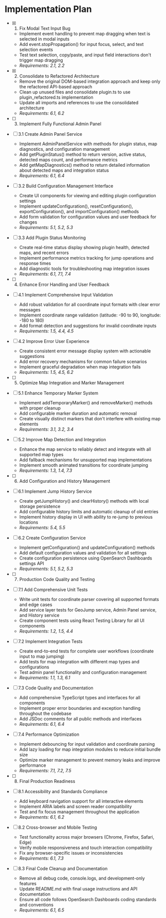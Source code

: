 # Implementation Plan

- [x] 1. Fix Modal Text Input Bug
  - Implement event handling to prevent map dragging when text is selected in modal inputs
  - Add event.stopPropagation() for input focus, select, and text selection events
  - Test text selection, copy/paste, and input field interactions don't trigger map dragging
  - _Requirements: 2.1, 2.2_

- [x] 2. Consolidate to Refactored Architecture
  - Remove the original DOM-based integration approach and keep only the refactored API-based approach
  - Clean up unused files and consolidate plugin.ts to use plugin_refactored.ts implementation
  - Update all imports and references to use the consolidated architecture
  - _Requirements: 6.1, 6.2_

- [ ] 3. Implement Fully Functional Admin Panel
- [ ] 3.1 Create Admin Panel Service
  - Implement AdminPanelService with methods for plugin status, map diagnostics, and configuration management
  - Add getPluginStatus() method to return version, active status, detected maps count, and performance metrics
  - Add getMapDiagnostics() method to return detailed information about detected maps and integration status
  - _Requirements: 6.1, 6.4_

- [ ] 3.2 Build Configuration Management Interface
  - Create UI components for viewing and editing plugin configuration settings
  - Implement updateConfiguration(), resetConfiguration(), exportConfiguration(), and importConfiguration() methods
  - Add form validation for configuration values and user feedback for changes
  - _Requirements: 5.1, 5.2, 5.3_

- [ ] 3.3 Add Plugin Status Monitoring
  - Create real-time status display showing plugin health, detected maps, and recent errors
  - Implement performance metrics tracking for jump operations and response times
  - Add diagnostic tools for troubleshooting map integration issues
  - _Requirements: 6.1, 7.1, 7.4_

- [ ] 4. Enhance Error Handling and User Feedback
- [ ] 4.1 Implement Comprehensive Input Validation
  - Add robust validation for all coordinate input formats with clear error messages
  - Implement coordinate range validation (latitude: -90 to 90, longitude: -180 to 180)
  - Add format detection and suggestions for invalid coordinate inputs
  - _Requirements: 1.5, 4.4, 4.5_

- [ ] 4.2 Improve Error User Experience
  - Create consistent error message display system with actionable suggestions
  - Add error recovery mechanisms for common failure scenarios
  - Implement graceful degradation when map integration fails
  - _Requirements: 1.5, 4.5, 6.2_

- [ ] 5. Optimize Map Integration and Marker Management
- [ ] 5.1 Enhance Temporary Marker System
  - Implement addTemporaryMarker() and removeMarker() methods with proper cleanup
  - Add configurable marker duration and automatic removal
  - Create visually distinct markers that don't interfere with existing map elements
  - _Requirements: 3.1, 3.2, 3.4_

- [ ] 5.2 Improve Map Detection and Integration
  - Enhance the map service to reliably detect and integrate with all supported map types
  - Add fallback mechanisms for unsupported map implementations
  - Implement smooth animated transitions for coordinate jumping
  - _Requirements: 1.3, 1.4, 7.3_

- [ ] 6. Add Configuration and History Management
- [ ] 6.1 Implement Jump History Service
  - Create getJumpHistory() and clearHistory() methods with local storage persistence
  - Add configurable history limits and automatic cleanup of old entries
  - Implement history display in UI with ability to re-jump to previous locations
  - _Requirements: 5.4, 5.5_

- [ ] 6.2 Create Configuration Service
  - Implement getConfiguration() and updateConfiguration() methods
  - Add default configuration values and validation for all settings
  - Create configuration persistence using OpenSearch Dashboards settings API
  - _Requirements: 5.1, 5.2, 5.3_

- [ ] 7. Production Code Quality and Testing
- [ ] 7.1 Add Comprehensive Unit Tests
  - Write unit tests for coordinate parser covering all supported formats and edge cases
  - Add service layer tests for GeoJump service, Admin Panel service, and History service
  - Create component tests using React Testing Library for all UI components
  - _Requirements: 1.2, 1.5, 4.4_

- [ ] 7.2 Implement Integration Tests
  - Create end-to-end tests for complete user workflows (coordinate input to map jumping)
  - Add tests for map integration with different map types and configurations
  - Test admin panel functionality and configuration management
  - _Requirements: 1.1, 1.3, 6.1_

- [ ] 7.3 Code Quality and Documentation
  - Add comprehensive TypeScript types and interfaces for all components
  - Implement proper error boundaries and exception handling throughout the codebase
  - Add JSDoc comments for all public methods and interfaces
  - _Requirements: 6.1, 6.4_

- [ ] 7.4 Performance Optimization
  - Implement debouncing for input validation and coordinate parsing
  - Add lazy loading for map integration modules to reduce initial bundle size
  - Optimize marker management to prevent memory leaks and improve performance
  - _Requirements: 7.1, 7.2, 7.5_

- [ ] 8. Final Production Readiness
- [ ] 8.1 Accessibility and Standards Compliance
  - Add keyboard navigation support for all interactive elements
  - Implement ARIA labels and screen reader compatibility
  - Test and fix focus management throughout the application
  - _Requirements: 6.1, 6.2_

- [ ] 8.2 Cross-browser and Mobile Testing
  - Test functionality across major browsers (Chrome, Firefox, Safari, Edge)
  - Verify mobile responsiveness and touch interaction compatibility
  - Fix any browser-specific issues or inconsistencies
  - _Requirements: 6.1, 7.3_

- [ ] 8.3 Final Code Cleanup and Documentation
  - Remove all debug code, console.logs, and development-only features
  - Update README.md with final usage instructions and API documentation
  - Ensure all code follows OpenSearch Dashboards coding standards and conventions
  - _Requirements: 6.1, 6.5_